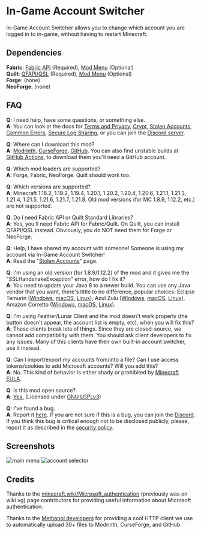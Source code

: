 # In-Game Account Switcher

In-Game Account Switcher allows you to change which account you are logged in to in-game,
without having to restart Minecraft.

## Dependencies

**Fabric**: [Fabric API](https://modrinth.com/mod/fabric-api) (Required),
[Mod Menu](https://modrinth.com/mod/modmenu) (Optional)  
**Quilt**: [QFAPI/QSL](https://modrinth.com/mod/qsl) (Required),
[Mod Menu](https://modrinth.com/mod/modmenu) (Optional)  
**Forge**: (none)  
**NeoForge**: (none)

## FAQ

**Q**: I need help, have some questions, or something else.  
**A**: You can look at the docs for
[Terms and Privacy](https://github.com/The-Fireplace-Minecraft-Mods/In-Game-Account-Switcher/blob/main/docs/TERMS.md),
[Crypt](https://github.com/The-Fireplace-Minecraft-Mods/In-Game-Account-Switcher/blob/main/docs/CRYPT.md),
[Stolen Accounts](https://github.com/The-Fireplace-Minecraft-Mods/In-Game-Account-Switcher/blob/main/docs/STOLEN.md),
[Common Errors](https://github.com/The-Fireplace-Minecraft-Mods/In-Game-Account-Switcher/blob/main/docs/ERRORS.md),
[Secure Log Sharing](https://github.com/The-Fireplace-Minecraft-Mods/In-Game-Account-Switcher/blob/main/docs/LOG_SHARING.md),
or you can join the [Discord server](https://discord.gg/TpU2nEkSPk).

**Q**: Where can I download this mod?  
**A**: [Modrinth](https://modrinth.com/mod/in-game-account-switcher),
[CurseForge](https://www.curseforge.com/minecraft/mc-mods/in-game-account-switcher),
[GitHub](https://github.com/The-Fireplace-Minecraft-Mods/In-Game-Account-Switcher).
You can also find unstable builds at [GitHub Actions](https://github.com/The-Fireplace-Minecraft-Mods/In-Game-Account-Switcher/actions),
to download them you'll need a GitHub account.

**Q**: Which mod loaders are supported?  
**A**: Forge, Fabric, NeoForge. Quilt should work too.

**Q**: Which versions are supported?  
**A**: Minecraft 1.18.2, 1.19.2, 1.19.4, 1.20.1, 1.20.2, 1.20.4, 1.20.6, 1.21.1, 1.21.3, 1.21.4, 1.21.5, 1.21.6, 1.21.7, 1.21.8.
Old mod versions (for MC 1.8.9, 1.12.2, etc.) are not supported.

**Q**: Do I need Fabric API or Quilt Standard Libraries?  
**A**: Yes, you'll need Fabric API for Fabric/Quilt. On Quilt, you can install QFAPI/QSL instead.
Obviously, you do NOT need them for Forge or NeoForge.

**Q**: Help, I have shared my account with someone! Someone is using my account via In-Game Account Switcher!  
**A**: Read the "[Stolen Accounts](https://github.com/The-Fireplace-Minecraft-Mods/In-Game-Account-Switcher/blob/main/docs/STOLEN.md)" page.

**Q**: I'm using an old version (for 1.8.9/1.12.2) of the mod and it gives me the "SSLHandshakeException" error, how do I fix it?  
**A**: You need to update your Java 8 to a newer build. You can use any Java vendor that you want, there's little to no difference, popular choices:
Eclipse Temurin ([Windows](https://adoptium.net/temurin/releases/?package=jre&version=8&os=windows),
[macOS](https://adoptium.net/temurin/releases/?package=jre&version=8&os=mac),
[Linux](https://adoptium.net/temurin/releases/?package=jre&version=8&os=linux)),
Azul Zulu ([Windows](https://www.azul.com/downloads/?version=java-8-lts&os=windows&package=jre#zulu),
[macOS](https://www.azul.com/downloads/?version=java-8-lts&os=macos&package=jre#zulu),
[Linux](https://www.azul.com/downloads/?version=java-8-lts&os=linux&package=jre#zulu)),
Amazon Corretto ([Windows](https://docs.aws.amazon.com/corretto/latest/corretto-8-ug/windows-install.html),
[macOS](https://docs.aws.amazon.com/corretto/latest/corretto-8-ug/macos-install.html),
[Linux](https://docs.aws.amazon.com/corretto/latest/corretto-8-ug/linux-info.html)).

**Q**: I'm using Feather/Lunar Client and the mod doesn't work properly (the button doesn't appear, the account list is empty, etc), when you will fix this?  
**A**: These clients break lots of things. Since they are closed-source, we cannot add compatibility with them.
You should ask client developers to fix any issues. Many of this clients have their own built-in account switcher, use it instead.

**Q**: Can I import/export my accounts from/into a file? Can I use access tokens/cookies to add Microsoft accounts? Will you add this?  
**A**: No. This kind of behavior is either shady or prohibited by [Minecraft EULA](https://minecraft.net/eula).

**Q**: Is this mod open source?  
**A**: [Yes.](https://github.com/The-Fireplace-Minecraft-Mods/In-Game-Account-Switcher) (Licensed
under [GNU LGPLv3](https://github.com/The-Fireplace-Minecraft-Mods/In-Game-Account-Switcher/blob/main/LICENSE))

**Q**: I've found a bug.  
**A**: Report it [here](https://github.com/The-Fireplace-Minecraft-Mods/In-Game-Account-Switcher/issues). If you are
not sure if this is a bug, you can join the [Discord](https://discord.gg/TpU2nEkSPk). If you think this bug is
critical enough not to be disclosed publicly, please, report it as described in the
[security policy](https://github.com/The-Fireplace-Minecraft-Mods/In-Game-Account-Switcher/blob/main/SECURITY.md).

## Screenshots

![main menu](https://i.imgur.com/DX06VoG.png)
![account selector](https://i.imgur.com/5hiQ6Om.png)

## Credits

Thanks to the [minecraft.wiki/Microsoft_authentication](https://minecraft.wiki/Microsoft_authentication)
(previously was on wiki.vg) page contributors for providing useful information about Microsoft authentication.

Thanks to the [Methanol developers](https://github.com/mizosoft/methanol) for providing
a cool HTTP client we use to automatically upload 30+ files to Modrinth, CurseForge, and GitHub.

